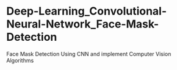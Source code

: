 # Deep-Learning_Convolutional-Neural-Network_Face-Mask-Detection
Face Mask Detection Using CNN and implement Computer Vision Algorithms
